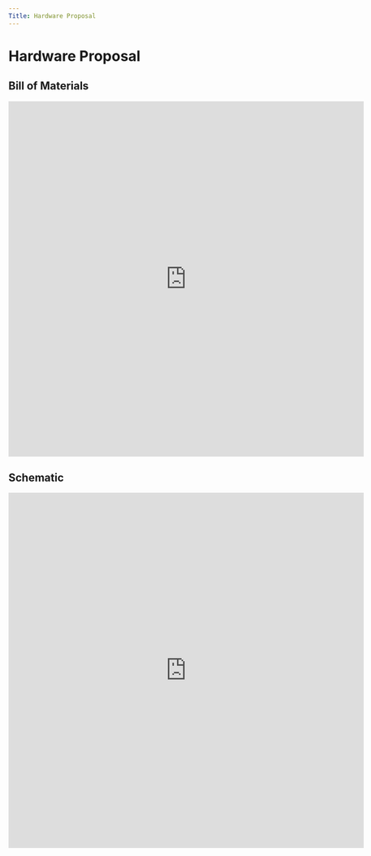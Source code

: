 ```yaml
---
Title: Hardware Proposal
---
```

# Hardware Proposal
## Bill of Materials

<p align="center">
    <embed src="https://egr314-team201.github.io/Assignments/Hardware-Proposal/images/BillOfMaterials.pdf " 
       type="application/pdf"
       width = "700"
       height = "700"/>
</p>

## Schematic

<p align="center">
    <embed src="https://egr314-team201.github.io/Assignments/Hardware-Proposal/images/HardwareProposalSCHEMA.pdf " 
       type="application/pdf"
       width = "700"
       height = "700"/>
</p>


